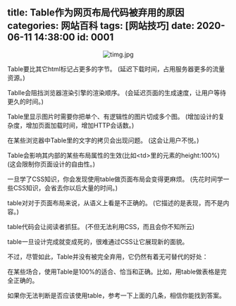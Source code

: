 title: Table作为网页布局代码被弃用的原因
categories: 网站百科
tags: [网站技巧]
date: 2020-06-11 14:38:00
id: 0001
---
<p style="text-align: center;"><img title="timg.jpg" src="http://www.v-li.com/img/2020/201708041501838119764018.jpg" alt="timg.jpg" /></p>
Table要比其它html标记占更多的字节。
(延迟下载时间，占用服务器更多的流量资源。)

Tablle会阻挡浏览器渲染引擎的渲染顺序。
(会延迟页面的生成速度，让用户等待更久的时间。)

Table里显示图片时需要你把单个、有逻辑性的图片切成多个图。
(增加设计的复杂度，增加页面加载时间，增加HTTP会话数。)

在某些浏览器中Table里的文字的拷贝会出现问题。
(这会让用户不悦。)

Table会影响其内部的某些布局属性的生效(比如&lt;td&gt;里的元素的height:100%)
(这会限制你页面设计的自由性。)

一旦学了CSS知识，你会发现使用table做页面布局会变得更麻烦。
(先花时间学一些CSS知识，会省去你以后大量的时间。)

table对对于页面布局来说，从语义上看是不正确的。
(它描述的是表现，而不是内容。)

table代码会让阅读者抓狂。
(不但无法利用CSS，而且会你不知所云)

table一旦设计完成就变成死的，很难通过CSS让它展现新的面貌。

不过，尽管如此，Table并没有被完全弃用，它仍然有着无可替代的好处：

在某些场合，使用Table是100%的适合、恰当和正确。比如，用table做表格是完全正确的。

如果你无法判断是否应该使用table，参考一下上面的几条，相信你能找到答案。